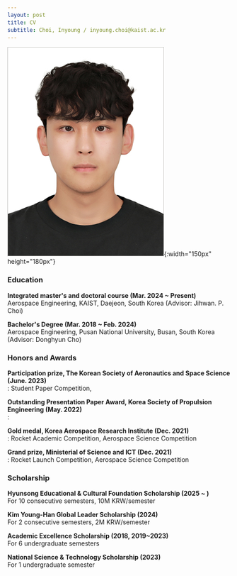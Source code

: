 ```yaml
---
layout: post
title: CV
subtitle: Choi, Inyoung / inyoung.choi@kaist.ac.kr
---
```


![Choi, Inyoung](/assets/img/최인영.jpg){:width="150px" height="180px"}


### Education

**Integrated master's and doctoral course (Mar. 2024 ~ Present)**<br>
Aerospace Engineering, KAIST, Daejeon, South Korea (Advisor: Jihwan. P. Choi)<br>

**Bachelor's Degree (Mar. 2018 ~ Feb. 2024)**<br>
Aerospace Engineering, Pusan National University, Busan, South Korea (Advisor: Donghyun Cho)


### Honors and Awards
**Participation prize, The Korean Society of Aeronautics and Space Science (June. 2023)**<br>
: Student Paper Competition, 

**Outstanding Presentation Paper Award, Korea Society of Propulsion Engineering (May. 2022)**<br>
: 

**Gold medal, Korea Aerospace Research Institute (Dec. 2021)**<br>
: Rocket Academic Competition, Aerospace Science Competition

**Grand prize, Ministerial of Science and ICT (Dec. 2021)**<br>
: Rocket Launch Competition, Aerospace Science Competition
  

### Scholarship
**Hyunsong Educational & Cultural Foundation Scholarship (2025 ~ )**<br>
For 10 consecutive semesters, 10M KRW/semester

**Kim Young-Han Global Leader Scholarship (2024)**<br>
For 2 consecutive semesters, 2M KRW/semester

**Academic Excellence Scholarship (2018, 2019~2023)**<br>
For 6 undergraduate semesters

**National Science & Technology Scholarship (2023)**<br>
For 1 undergraduate semester


